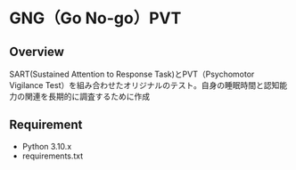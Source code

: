 # GNG（Go No-go）PVT 
## Overview
SART(Sustained Attention to Response Task)とPVT（Psychomotor Vigilance Test）を組み合わせたオリジナルのテスト。自身の睡眠時間と認知能力の関連を長期的に調査するために作成

## Requirement
* Python 3.10.x
* requirements.txt
